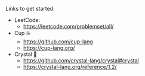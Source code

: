 Links to get started:
- LeetCode:
  - https://leetcode.com/problemset/all/
- Cup ☕
  - https://github.com/cup-lang
  - https://cup-lang.org/ 
- Crystal 🔮
  - https://github.com/crystal-lang/crystal#crystal
  - https://crystal-lang.org/reference/1.2/

